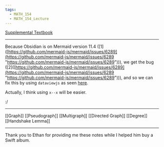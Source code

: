 ```yaml
---
tags:
  - MATH_154
  - MATH_154_Lecture
---
```

[Supplemental Textbook](https://cseweb.ucsd.edu/~dakane/Math154/154-textbook.pdf)

---
Because Obsidian is on Mermaid version 11.4 ([1]([https://github.com/mermaid-js/mermaid/issues/6289](https://github.com/mermaid-js/mermaid/issues/6289 "https://github.com/mermaid-js/mermaid/issues/6289"))), we get the bug ([2]([https://github.com/mermaid-js/mermaid/issues/6289](https://github.com/mermaid-js/mermaid/issues/6289 "https://github.com/mermaid-js/mermaid/issues/6289"))), and so we can fix this by using `dataviewjs` as seen [here](https://forum.obsidian.md/t/use-updated-version-of-mermaid-js-with-dataviewjs/58748).

Actually, I think using `x--x` will be easier. 

:/

---
[[Graph]]
[[Pseudograph]]
[[Multigraph]]
[[Directed Graph]]
[[Degree]]
[[Handshake Lemma]]


---
Thank you to Ethan for providing me these notes while I helped him buy a Swift album.